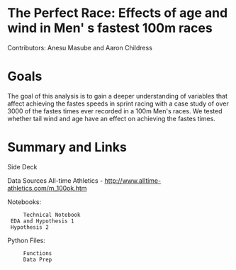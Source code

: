 # The Perfect Race: Effects of age and wind in Men' s fastest 100m races

Contributors: Anesu Masube and Aaron Childress

# Goals

The goal of this analysis is to gain a deeper understanding of variables that affect achieving the fastes speeds in sprint racing with a case study of over 3000 of the fastes times ever recorded in a 100m Men's races. We tested whether tail wind and age have an effect on achieving the fastes times.

# Summary and Links

Side Deck 

Data Sources 
       All-time Athletics - http://www.alltime-athletics.com/m_100ok.htm
			 
Notebooks:  
				
         Technical Notebook
	 EDA and Hypothesis 1
	 Hypothesis 2

Python Files:  

	     Functions
	     Data Prep

